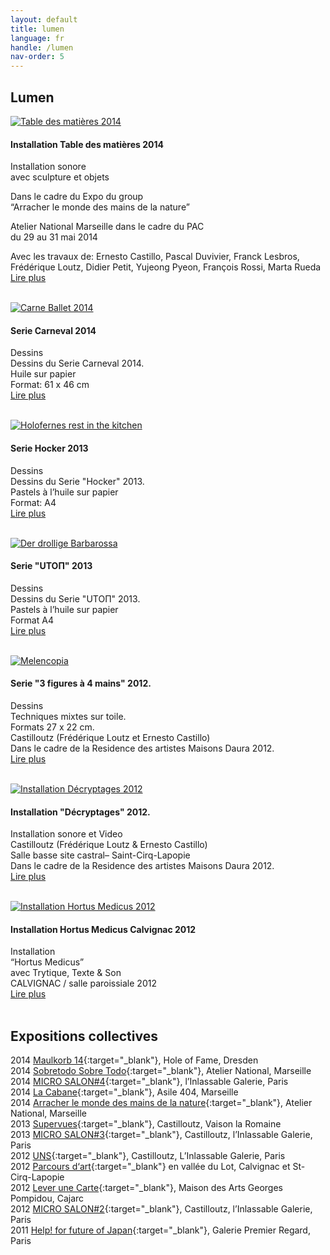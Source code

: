 ```yaml
---
layout: default
title: lumen
language: fr
handle: /lumen
nav-order: 5
---
```

## Lumen  
  
<a href="/fr/installation-tabledesmatieres" title="Lire plus"><img src="/galeries/installation-tabledesmatieres/photo-2-6-e1402644261631.jpg" alt="Table des matières 2014" class="img-left"></a>
#### Installation Table des matières 2014  
  
Installation sonore  
avec sculpture et objets  

Dans le cadre du Expo du group  
“Arracher le monde des mains de la nature”  

Atelier National Marseille dans le cadre du PAC  
du 29 au 31 mai 2014  
  
Avec les travaux de: Ernesto Castillo, Pascal Duvivier, Franck Lesbros, Frédérique Loutz, Didier Petit, Yujeong Pyeon, François Rossi, Marta Rueda  
[Lire plus](/fr/installation-tabledesmatieres "Installation Table des matières 2014") 
<br style="clear:both" />
<br style="clear:both" />
    
<a href="/fr/serie-carneval" title="Lire plus"><img src="/galeries/serie-carneval/carne-ballet-beschnitt.jpg" alt="Carne Ballet 2014" class="img-left"></a>
#### Serie Carneval 2014  
  
Dessins  
Dessins du Serie Carneval 2014.  
Huile sur papier  
Format: 61 x 46 cm    
[Lire plus](/fr/serie-carneval "Serie Carneval 2014") 
<br style="clear:both" />
<br style="clear:both" />
  
<a href="/fr/serie-hocker" title="Lire plus"><img src="/galeries/serie-hocker/holofernes-web.jpg" alt="Holofernes rest in the kitchen" class="img-left"></a>
#### Serie Hocker 2013  
  
Dessins    
Dessins du Serie "Hocker" 2013.  
Pastels à l’huile sur papier   
Format: A4  
[Lire plus](/fr/serie-hocker "Serie Hocker 2013") 
<br style="clear:both" />
<br style="clear:both" />
  
<a href="/fr/serie-utopie" title="Lire plus"><img src="/galeries/serie-utopie/der-drollige-barbarossa-web.jpg" alt="Der drollige Barbarossa" class="img-left"></a>
#### Serie "UTOΠ" 2013  
  
Dessins  
Dessins du Serie "UTOΠ" 2013.  
Pastels à l’huile sur papier  
Format A4  
[Lire plus](/fr/serie-utopie "Serie Utopie 2013") 
<br style="clear:both" />
<br style="clear:both" />

<a href="/fr/serie-3figuren" title="Lire plus"><img src="/galeries/serie-3figuren/Image06.jpg" alt="Melencopia" class="img-left"></a>
#### Serie "3 figures à 4 mains" 2012.  
  
Dessins  
Techniques mixtes sur toile.  
Formats 27 x 22 cm.   
Castilloutz (Frédérique Loutz et Ernesto Castillo)    
Dans le cadre de la Residence des artistes Maisons Daura 2012.   
[Lire plus](/fr/serie-3figuren "Serie 3 Figuren zu 4 Händen 2012") 
<br style="clear:both" />
<br style="clear:both" />

<a href="/fr/installation-decryptages" title="Lire plus"><img src="/galeries/installation-decryptages/0006-DSCF4269.jpg" alt="Installation Décryptages 2012" class="img-left"></a>
#### Installation "Décryptages" 2012.  
  
Installation sonore et Video  
Castilloutz (Frédérique Loutz & Ernesto Castillo)   
Salle basse site castral– Saint-Cirq-Lapopie   
Dans le cadre de la Residence des artistes Maisons Daura 2012.   
[Lire plus](/fr/installation-decryptages "Installation Décryptages 2012") 
<br style="clear:both" />
<br style="clear:both" />

<a href="/fr/installation-hortus" title="Lire plus"><img src="/galeries/installation-hortus/image02.jpg" alt="Installation Hortus Medicus 2012" class="img-left"></a>
#### Installation Hortus Medicus Calvignac 2012  
  
Installation  
“Hortus Medicus”  
avec Trytique, Texte & Son  
CALVIGNAC / salle paroissiale 2012  
[Lire plus](/fr/installation-hortus "Installation Hortus Medicus 2012") 
<br style="clear:both" />
<br style="clear:both" />
  
## Expositions collectives  
  
2014 [Maulkorb 14](http://holeoffame.blogspot.fr/2014/12/der-maulkorb-14-release-ausstellung.html){:target="_blank"}, Hole of Fame, Dresden  
2014 [Sobretodo Sobre Todo](http://ateliernational.free.fr/wordpress/?p=2514){:target="_blank"}, Atelier National, Marseille  
2014 [MICRO SALON#4](https://www.galerielinlassable.com/ernesto-castillo/){:target="_blank"}, l’Inlassable Galerie, Paris  
2014 [La Cabane](https://asile404.org/la-cabane/){:target="_blank"}, Asile 404, Marseille  
2014 [Arracher le monde des mains de la nature](http://ateliernational.free.fr/wordpress/?p=2511){:target="_blank"}, Atelier National, Marseille  
2013 [Supervues](http://www.supervues.com/2013-9-222-l_inlassable_galerie_paris_frederique_loutz_ernesto_castillo_et-24.html){:target="_blank"}, Castilloutz, Vaison la Romaine  
2013 [MICRO SALON#3](https://www.galerielinlassable.com/ernesto-castillo/){:target="_blank"}, Castilloutz, l’Inlassable Galerie, Paris  
2012 [UNS](http://www.arte.tv/sites/actions-culturelles/2009/06/04/linlassable-galerie-1/){:target="_blank"}, Castilloutz, L’Inlassable Galerie, Paris  
2012 [Parcours d‘art](http://www.magcp.fr/project/lever-une-carte-8-juillet-2-septembre-2012/){:target="_blank"} en vallée du Lot, Calvignac et St-Cirq-Lapopie  
2012 [Lever une Carte](http://www.magcp.fr/project/lever-une-carte-8-juillet-2-septembre-2012/){:target="_blank"}, Maison des Arts Georges Pompidou, Cajarc  
2012 [MICRO SALON#2](https://www.galerielinlassable.com/ernesto-castillo/){:target="_blank"}, Castilloutz, l’Inlassable Galerie, Paris  
2011 [Help! for future of Japan](http://14h4611032011.blogspot.fr/p/artistes.html){:target="_blank"}, Galerie Premier Regard, Paris  


